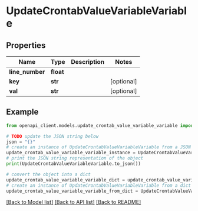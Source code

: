 # UpdateCrontabValueVariableVariable


## Properties

Name | Type | Description | Notes
------------ | ------------- | ------------- | -------------
**line_number** | **float** |  | 
**key** | **str** |  | [optional] 
**val** | **str** |  | [optional] 

## Example

```python
from openapi_client.models.update_crontab_value_variable_variable import UpdateCrontabValueVariableVariable

# TODO update the JSON string below
json = "{}"
# create an instance of UpdateCrontabValueVariableVariable from a JSON string
update_crontab_value_variable_variable_instance = UpdateCrontabValueVariableVariable.from_json(json)
# print the JSON string representation of the object
print(UpdateCrontabValueVariableVariable.to_json())

# convert the object into a dict
update_crontab_value_variable_variable_dict = update_crontab_value_variable_variable_instance.to_dict()
# create an instance of UpdateCrontabValueVariableVariable from a dict
update_crontab_value_variable_variable_from_dict = UpdateCrontabValueVariableVariable.from_dict(update_crontab_value_variable_variable_dict)
```
[[Back to Model list]](../README.md#documentation-for-models) [[Back to API list]](../README.md#documentation-for-api-endpoints) [[Back to README]](../README.md)


